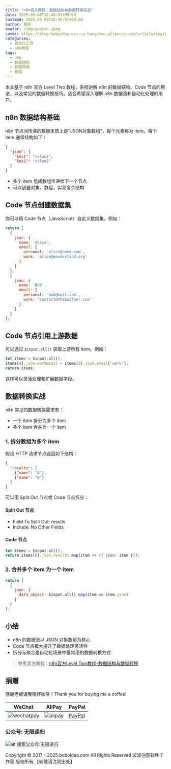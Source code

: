 ```yaml
---
title: "n8n官方教程：数据结构与数据转换实战"
date: 2025-05-06T16:40:51+08:00
lastmod: 2025-05-06T16:40:51+08:00
author: 胡巴
avatar: /img/avatar.jpeg
cover: https://blog-boboidea.oss-cn-hangzhou.aliyuncs.com/article/img/posts/auto1/%E5%93%94%E5%93%A9%E5%93%94%E5%93%A9%E4%B8%8A%E6%90%9C%E9%9B%86%E7%9A%84%E7%BE%8E%E5%9B%BE%E8%89%B2%E5%9B%BE_1-1000/10.jpg
categories:
  - 自动化工具
  - n8n教程
tags:
  - n8n
  - 数据结构
  - 数据转换
  - 教程
---
```


本文基于 n8n 官方 Level Two 教程，系统讲解 n8n 的数据结构、Code 节点的用法，以及常见的数据转换技巧。适合希望深入理解 n8n 数据流和自动化处理的用户。

<!--more-->

## n8n 数据结构基础

n8n 节点间传递的数据本质上是"JSON对象数组"，每个元素称为 item。每个 item 通常结构如下：

```json
{
  "json": {
    "key1": "value1",
    "key2": "value2"
  }
}
```

- 多个 item 组成数组传递给下一个节点
- 可以嵌套对象、数组，实现复杂结构

## Code 节点创建数据集

你可以用 Code 节点（JavaScript）自定义数据集。例如：

```javascript
return [
  {
    json: {
      name: 'Alice',
      email: {
        personal: 'alice@home.com',
        work: 'alice@wonderland.org'
      }
    }
  },
  {
    json: {
      name: 'Bob',
      email: {
        personal: 'bob@mail.com',
        work: 'contact@thebuilder.com'
      }
    }
  }
];
```

## Code 节点引用上游数据

可以通过 `$input.all()` 获取上游所有 item。例如：

```javascript
let items = $input.all();
items[0].json.workEmail = items[0].json.email['work'];
return items;
```

这样可以灵活处理和扩展数据字段。

## 数据转换实战

n8n 常见的数据转换需求有：
- 一个 item 拆分为多个 item
- 多个 item 合并为一个 item

### 1. 拆分数组为多个 item

假设 HTTP 请求节点返回如下结构：

```json
{
  "results": [
    {"name": "A"},
    {"name": "B"}
  ]
}
```

可以用 Split Out 节点或 Code 节点拆分：

#### Split Out 节点
- Field To Split Out: results
- Include: No Other Fields

#### Code 节点
```javascript
let items = $input.all();
return items[0].json.results.map(item => ({ json: item }));
```

### 2. 合并多个 item 为一个 item

```javascript
return [
  {
    json: {
      data_object: $input.all().map(item => item.json)
    }
  }
];
```

## 小结

- n8n 的数据流以 JSON 对象数组为核心
- Code 节点极大提升了数据处理灵活性
- 拆分与聚合是自动化场景中最常用的数据转换方式

> 参考官方教程：[n8n官方Level Two教程-数据结构与数据转换](https://docs.n8n.io/courses/level-two/chapter-1/#transforming-data)

<!--qr_code-->

## 捐赠

感谢老板请我喝杯咖啡！Thank you for buying me a coffee!

| WeChat | AliPay | PayPal |
| --- | --- | --- |
| ![wechatpay](https://blog-boboidea.oss-cn-hangzhou.aliyuncs.com/pay/wechat_%E6%94%B6%E6%AC%BE%E7%A0%81.jpg) | ![alipay](https://blog-boboidea.oss-cn-hangzhou.aliyuncs.com/pay/alipay.jpg) | [PayPal](https://paypal.me/JianboQin?country.x=C2&locale.x=zh_XC) |

### 公众号: 无限递归

![alt 搜索公众号:无限递归](https://blog-boboidea.oss-cn-hangzhou.aliyuncs.com/article/img/gongzhonghao.jpeg "无限递归")

<!--declare-declare-->

Copyright &copy; 2017 - 2025 boboidea.com All Rights Reserved 波波创意软件工作室 版权所有 【转载请注明出处】 